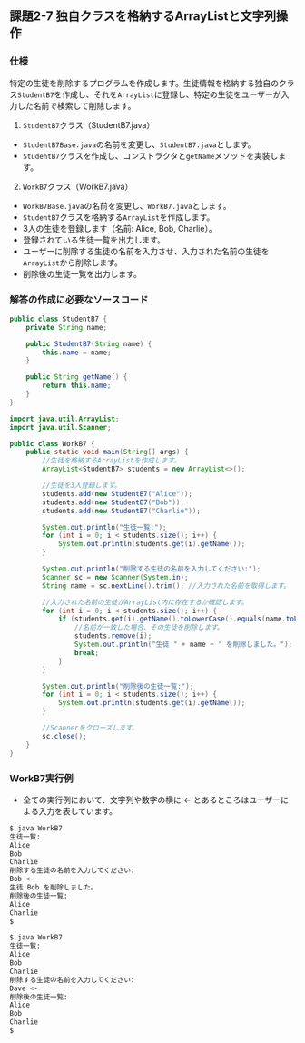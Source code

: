 ## 課題2-7 独自クラスを格納するArrayListと文字列操作

### 仕様
特定の生徒を削除するプログラムを作成します。生徒情報を格納する独自のクラス`StudentB7`を作成し、それを`ArrayList`に登録し、特定の生徒をユーザーが入力した名前で検索して削除します。
1. `StudentB7`クラス（StudentB7.java）
 - `StudentB7Base.java`の名前を変更し、`StudentB7.java`とします。
 - `StudentB7`クラスを作成し、コンストラクタと`getName`メソッドを実装します。 

2. `WorkB7`クラス（WorkB7.java）
 - `WorkB7Base.java`の名前を変更し、`WorkB7.java`とします。
 - `StudentB7`クラスを格納する`ArrayList`を作成します。
 - 3人の生徒を登録します（名前: Alice, Bob, Charlie）。
 - 登録されている生徒一覧を出力します。
 - ユーザーに削除する生徒の名前を入力させ、入力された名前の生徒を`ArrayList`から削除します。
 - 削除後の生徒一覧を出力します。

### 解答の作成に必要なソースコード

```java
public class StudentB7 {
    private String name;

    public StudentB7(String name) {
        this.name = name;
    }

    public String getName() {
        return this.name;
    }
}
```

```java
import java.util.ArrayList;
import java.util.Scanner;

public class WorkB7 {
    public static void main(String[] args) {
        //生徒を格納するArrayListを作成します。
        ArrayList<StudentB7> students = new ArrayList<>();

        //生徒を3人登録します。
        students.add(new StudentB7("Alice"));
        students.add(new StudentB7("Bob"));
        students.add(new StudentB7("Charlie"));

        System.out.println("生徒一覧:");
        for (int i = 0; i < students.size(); i++) {
            System.out.println(students.get(i).getName());
        }

        System.out.println("削除する生徒の名前を入力してください:");
        Scanner sc = new Scanner(System.in);
        String name = sc.nextLine().trim(); //入力された名前を取得します。

        //入力された名前の生徒がArrayList内に存在するか確認します。
        for (int i = 0; i < students.size(); i++) {
            if (students.get(i).getName().toLowerCase().equals(name.toLowerCase())) {
                //名前が一致した場合、その生徒を削除します。
                students.remove(i);
                System.out.println("生徒 " + name + " を削除しました。");
                break;
            }
        }

        System.out.println("削除後の生徒一覧:");
        for (int i = 0; i < students.size(); i++) {
            System.out.println(students.get(i).getName());
        }

        //Scannerをクローズします。
        sc.close();
    }
}
```

### WorkB7実行例

- 全ての実行例において、文字列や数字の横に <- とあるところはユーザーによる入力を表しています。

```sh
$ java WorkB7
生徒一覧:
Alice
Bob
Charlie
削除する生徒の名前を入力してください:
Bob <-
生徒 Bob を削除しました。
削除後の生徒一覧:
Alice
Charlie
$
```

```sh
$ java WorkB7
生徒一覧:
Alice
Bob
Charlie
削除する生徒の名前を入力してください:
Dave <-
削除後の生徒一覧:
Alice
Bob
Charlie
$ 
```